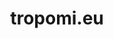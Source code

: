 ---
layout: post
title:  "tropomi.eu"
internal_url:  "/dutchgov/tropomi.eu.html"
subdomains_count: 23
all_subdomains_count: 24
urls_count: 20
ssl_rank: 0
http_rank: 50
url_link: /data/tropomi.eu/urls.txt
all_subdomains_link: /data/tropomi.eu/all_subdomains.txt
subdomains_link: /data/tropomi.eu/subdomains.txt
categories: dutchgov
---